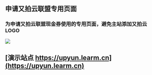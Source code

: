 申请又拍云联盟专用页面
----

### 为申请又拍云联盟现金券使用的专用页面，避免主站添加又拍云LOGO

![](https://ae01.alicdn.com/kf/H5a40ead81ed8417f9e67301711473e6bB.jpg)
## [演示站点 https://upyun.learm.cn](https://upyun.learm.cn)
